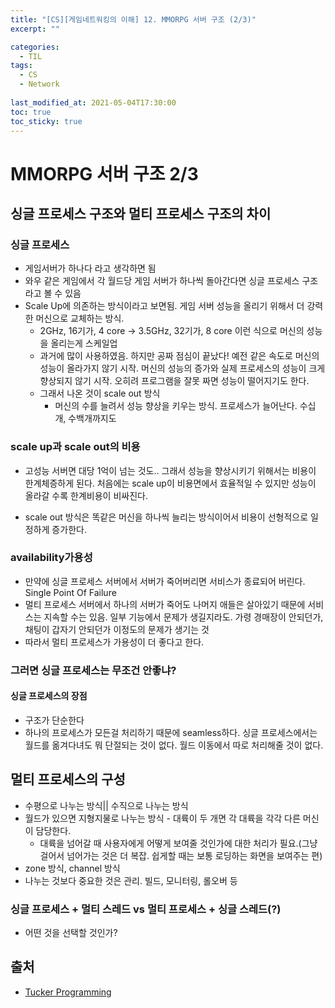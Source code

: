 ```yaml
---
title: "[CS][게임네트워킹의 이해] 12. MMORPG 서버 구조 (2/3)"
excerpt: ""

categories:
  - TIL
tags:
  - CS
  - Network
 
last_modified_at: 2021-05-04T17:30:00
toc: true
toc_sticky: true
---
```


# MMORPG 서버 구조 2/3

## 싱글 프로세스 구조와 멀티 프로세스 구조의 차이

### 싱글 프로세스

- 게임서버가 하나다 라고 생각하면 됨
- 와우 같은 게임에서 각 월드당 게임 서버가 하나씩 돌아간다면 싱글 프로세스 구조라고 볼 수 있음
- Scale Up에 의존하는 방식이라고 보면됨. 게임 서버 성능을 올리기 위해서 더 강력한 머신으로 교체하는 방식.
  - 2GHz, 16기가, 4 core -> 3.5GHz, 32기가, 8 core  이런 식으로 머신의 성능을 올리는게 스케일업
  - 과거에 많이 사용하였음. 하지만 공짜 점심이 끝났다!  예전 같은 속도로 머신의 성능이 올라가지 않기 시작. 머신의 성능의 증가와 실제 프로세스의 성능이 크게 향상되지 않기 시작. 오히려 프로그램을 잘못 짜면 성능이 떨어지기도 한다.
  - 그래서 나온 것이 scale out 방식
    - 머신의 수를 늘려서 성능 향상을 키우는 방식. 프로세스가 늘어난다. 수십개, 수백개까지도



### scale up과 scale out의 비용

- 고성능 서버면 대당 1억이 넘는 것도..  그래서 성능을 향상시키기 위해서는 비용이 한계체증하게 된다. 처음에는 scale up이 비용면에서 효율적일 수 있지만 성능이 올라갈 수록 한계비용이 비싸진다.

- scale out 방식은 똑같은 머신을 하나씩 늘리는 방식이어서 비용이 선형적으로 일정하게 증가한다. 

  

### availability가용성

  - 만약에 싱글 프로세스 서버에서 서버가 죽어버리면 서비스가 종료되어 버린다. Single Point Of Failure
  - 멀티 프로세스 서버에서 하나의 서버가 죽어도 나머지 애들은 살아있기 때문에 서비스는 지속할 수는 있음. 일부 기능에서 문제가 생길지라도. 가령 경매장이 안되던가, 채팅이 갑자기 안되던가 이정도의 문제가 생기는 것
  - 따라서 멀티 프로세스가 가용성이 더 좋다고 한다.



### 그러면 싱글 프로세스는 무조건 안좋냐?

#### 싱글 프로세스의 장점

- 구조가 단순한다
- 하나의 프로세스가 모든걸 처리하기 때문에 seamless하다. 싱글 프로세스에서는 월드를 옮겨다녀도 뭐 단절되는 것이 없다. 월드 이동에서 따로 처리해줄 것이 없다.



## 멀티 프로세스의 구성

- 수평으로 나누는 방식|| 수직으로 나누는 방식
- 월드가 있으면 지형지물로 나누는 방식 - 대륙이 두 개면 각 대륙을 각각 다른 머신이 담당한다. 
  - 대륙을 넘어갈 때 사용자에게 어떻게 보여줄 것인가에 대한 처리가 필요.(그냥 걸어서 넘어가는 것은 더 복잡. 쉽게할 때는 보통 로딩하는 화면을 보여주는 편)
- zone 방식, channel 방식
- 나누는 것보다 중요한 것은 관리. 빌드, 모니터링, 롤오버 등



### 싱글 프로세스 + 멀티 스레드  vs  멀티 프로세스 + 싱글 스레드(?)

- 어떤 것을 선택할 것인가? 



## 출처

- [Tucker Programming](https://www.youtube.com/channel/UCZp_ftx6UB_32VfVmlS3o_A)

  



